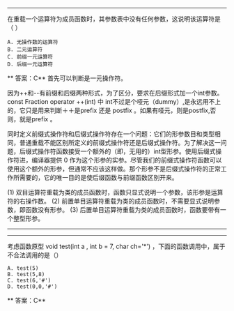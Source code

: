 ***
在重载一个运算符为成员函数时，其参数表中没有任何参数，这说明该运算符是 （ ）
```
A. 无操作数的运算符
B. 二元运算符
C. 前缀一元运算符
D. 后缀一元运算符
```
** 答案：C**
首先可以判断是一元操作符。

因为++和--有前缀和后缀两种形式，为了区分，要求在后缀形式加一个int参数。  const Fraction operator ++(int)   中 int不过是个哑元（dummy）,是永远用不上的，它只是用来判断＋＋是prefix  还是  postfix  。如果有哑元，则是postfix,否则，就是prefix 。

同时定义前缀式操作符和后缀式操作符存在一个问题：它们的形参数目和类型相同，普通重载不能区别所定义的前缀式操作符还是后缀式操作符。为了解决这一问题，后缀式操作符函数接受一个额外的（即，无用的）int型形参。使用后缀式操作符进，编译器提供 0 作为这个形参的实参。尽管我们的前缀式操作符函数可以使用这个额外的形参，但通常不应该这样做。那个形参不是后缀式操作符的正常工作所需要的，它的唯一目的是使后缀函数与前缀函数区别开来。

(1) 双目运算符重载为类的成员函数时，函数只显式说明一个参数，该形参是运算符的右操作数。
(2) 前置单目运算符重载为类的成员函数时，不需要显式说明参数，即函数没有形参。
(3) 后置单目运算符重载为类的成员函数时，函数要带有一个整型形参。
***

***
考虑函数原型 void test(int a , int b = 7, char ch='*') ，下面的函数调用中，属于不合法调用的是（）
```
A. test(5)
B. test(5,8)
C. test(6,'#')
D. test(0,0,'#')
```
** 答案：C**

